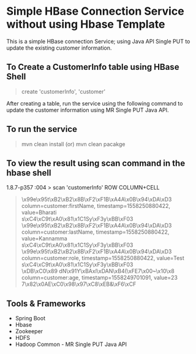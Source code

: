 # Simple HBase Connection Service without using Hbase Template

This is a simple HBase connection Service; using Java API Single PUT to update the existing customer information.

## To Create a CustomerInfo table using HBase Shell

>create 'customerInfo', 'customer'

After creating a table, run the service using the following command to update the customer information using MR Single PUT Java API.

## To run the service

>mvn clean install (or) mvn clean pacakge


## To view the result using scan command in the hbase shell

1.8.7-p357 :004 > scan 'customerInfo'
ROW                                                    COLUMN+CELL                                                                                                                                                   
>\x99e\x95t\xB2\xB2\x8B\xF2\xF1B\xA4A\x0B\x94\xDA\xD3 column=customer:firstName, timestamp=1558250880422, value=Bharati                                                                                             
s\xC4\xC9t\xA0\x81\x1C1Sy\xF3y\xBB\xF03                                                                                                                                                                             
>\x99e\x95t\xB2\xB2\x8B\xF2\xF1B\xA4A\x0B\x94\xDA\xD3 column=customer:lastName, timestamp=1558250880422, value=Kannamma                                                                                             
s\xC4\xC9t\xA0\x81\x1C1Sy\xF3y\xBB\xF03                                                                                                                                                                             
>\x99e\x95t\xB2\xB2\x8B\xF2\xF1B\xA4A\x0B\x94\xDA\xD3 column=customer:role, timestamp=1558250880422, value=Test                                                                                                     
s\xC4\xC9t\xA0\x81\x1C1Sy\xF3y\xBB\xF03                                                                                                                                                                             
\xDB\xC0\x89 dN\x91Y\xBAxl\xDAN\xB4(\xFE7\x00~\x10\x8 column=customer:age, timestamp=1558249701091, value=23                                                                                                        
7\x82\x0AE\xC0\x98\x97\xC8\xEB&\xF6\xCF

## Tools & Frameworks
  * Spring Boot
  * Hbase
  * Zookeeper
  * HDFS
  * Hadoop Common - MR Single PUT Java API
